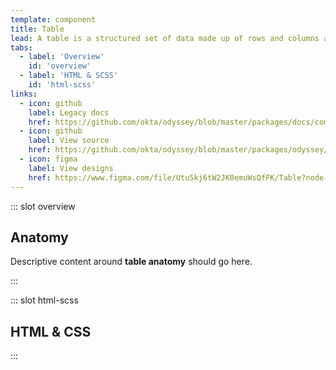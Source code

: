 ```yaml
---
template: component
title: Table
lead: A table is a structured set of data made up of rows and columns also known as tabular data. They allow you to quickly and easily look up values that indicate some kind of connection between different types of data or content.
tabs:
  - label: 'Overview'
    id: 'overview'
  - label: 'HTML & SCSS'
    id: 'html-scss'
links:
  - icon: github
    label: Legacy docs
    href: https://github.com/okta/odyssey/blob/master/packages/docs/components/table.md
  - icon: github
    label: View source
    href: https://github.com/okta/odyssey/blob/master/packages/odyssey/src/scss/components/_table.scss
  - icon: figma
    label: View designs
    href: https://www.figma.com/file/Utu5kj6tW2JK0emuWsQfFK/Table?node-id=25%3A2
---
```


::: slot overview

## Anatomy

<Description>

<span class="is-fpo">Descriptive content around **table anatomy** should go here.</span>

</Description>

<Anatomy img="/images/anatomy-table.svg" />

:::

::: slot html-scss
## HTML & CSS
:::
